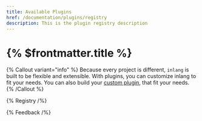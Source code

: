 ```yaml
---
title: Available Plugins
href: /documentation/plugins/registry
description: This is the plugin registry description
---
```


# {% $frontmatter.title %}

{% Callout variant="info" %}
Because every project is different, `inlang` is built to be flexible and extensible. With plugins, you can customize inlang to fit your needs. You can also build your [custom plugin](/documentation/plugins/custom-plugins), that fit your needs.
{% /Callout %}

{% Registry /%}

{% Feedback /%}
